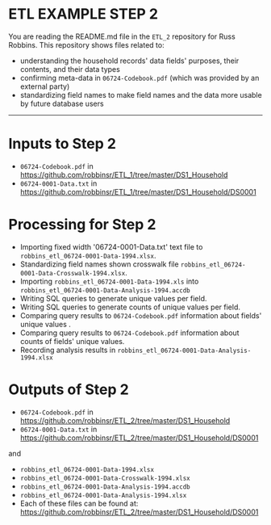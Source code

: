 # ETL EXAMPLE STEP 2 #

You are reading the README.md file in the `ETL_2` repository for Russ Robbins. This repository shows files related to:

- understanding the household records' data fields' purposes, their contents, and their data types
- confirming meta-data in `06724-Codebook.pdf` (which was provided by an external party)
- standardizing field names to make field names and the data more usable by future database users 

---
Inputs to Step 2
===

 - `06724-Codebook.pdf` in https://github.com/robbinsr/ETL_1/tree/master/DS1_Household 
 - `06724-0001-Data.txt` in https://github.com/robbinsr/ETL_1/tree/master/DS1_Household/DS0001

Processing for Step 2
===

 - Importing fixed width '06724-0001-Data.txt' text file to `robbins_etl_06724-0001-Data-1994.xlsx`.
 - Standardizing field names shown crosswalk file `robbins_etl_06724-0001-Data-Crosswalk-1994.xlsx`.
 - Importing `robbins_etl_06724-0001-Data-1994.xls` into `robbins_etl_06724-0001-Data-Analysis-1994.accdb`
 - Writing SQL queries to generate unique values per field.
 - Writing SQL queries to generate counts of unique values per field.
 - Comparing query results to `06724-Codebook.pdf` information about fields' unique values .
 - Comparing query results to `06724-Codebook.pdf` information about counts of fields' unique values.
 - Recording analysis results in `robbins_etl_06724-0001-Data-Analysis-1994.xlsx` 

Outputs of Step 2
===

 - `06724-Codebook.pdf` in https://github.com/robbinsr/ETL_2/tree/master/DS1_Household 
 - `06724-0001-Data.txt` in https://github.com/robbinsr/ETL_2/tree/master/DS1_Household/DS0001

and 

- `robbins_etl_06724-0001-Data-1994.xlsx`
- `robbins_etl_06724-0001-Data-Crosswalk-1994.xlsx`
- `robbins_etl_06724-0001-Data-Analysis-1994.accdb`
- `robbins_etl_06724-0001-Data-Analysis-1994.xlsx`
- Each of these files can be found at: https://github.com/robbinsr/ETL_2/tree/master/DS1_Household/DS0001

